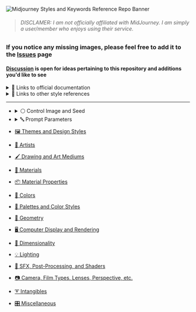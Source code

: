 ![Midjourney Styles and Keywords  Reference Repo Banner](https://user-images.githubusercontent.com/6042799/178131414-93171289-16ae-46a5-ab51-8077944c392d.png)
<!--# Midjourney Styles and Keywords Reference)-->
>###### DISCLAMER: I am not officially affiliated with MidJourney. I am simply a user/member who enjoys using their service.

### If you notice any missing images, please feel free to add it to the [Issues](https://github.com/willwulfken/MidJourney-Styles-and-Keywords/issues) page
#### [Discussion](https://github.com/willwulfken/MidJourney-Styles-and-Keywords/discussions) is open for ideas pertaining to this repository and additions you'd like to see

<details><summary>🔗 Links to official documentation</summary>

[Midjourney Documentation](https://midjourney.gitbook.io/docs/)

[Midjourney Dictionary](https://www.midjourney.com/app/library/dictionary/)

[Midjourney Styles](https://www.midjourney.com/app/library/styles/)

</details>

<details><summary>🔗 Links to other style references</summary>

[Understanding MidJourney Through Teapots](https://rexwang8.github.io/resource/ai/teapot)

[Artwork Styles](https://www.wikiart.org/en/paintings-by-style)

</details>

---

- <details><summary>⚪ Control Image and Seed</summary>

  | Keyword        | Example      |
  | ------------- |:-------------:|
  | sphere --seed 4776| <img src="https://github.com/willwulfken/MidJourney-Styles-and-Keywords/blob/main/MidJourney%20Styles%20(sphere)/_sphere_--seed4776.png?raw=true"  width="256" /> |
  | **`sphere, <style> --seed 4776` is used for all of these images** |  |
  
  </details>
  

- <details><summary>🔤 Prompt Parameters</summary>
	
  - <details><summary>🔤🎨 Style</summary>

    | Keyword        | Example      |
    | ------------- |:-------------:|
    | sphere --seed 4776 --hd | <img src="https://github.com/willwulfken/MidJourney-Styles-and-Keywords/blob/main/MidJourney%20Styles%20(sphere)/_sphere_--hd.png?raw=true" width="256" /> |
    | sphere --seed 4776 --vibe | <img src="https://github.com/willwulfken/MidJourney-Styles-and-Keywords/blob/main/MidJourney%20Styles%20(sphere)/_sphere_--vibe.png?raw=true" width="256" /> |
    | sphere --seed 4776 --fast | <img src="https://github.com/willwulfken/MidJourney-Styles-and-Keywords/blob/main/MidJourney%20Styles%20(sphere)/_sphere_--fast.png?raw=true" width="256" /> |
    | sphere --seed 4776 --vibefast | <img src="https://github.com/willwulfken/MidJourney-Styles-and-Keywords/blob/main/MidJourney%20Styles%20(sphere)/_sphere_--vibefast.png?raw=true" width="256" /> |
  
    </deatils>
    
  - <details><summary>🔤📐 Resolution</summary>

    | Keyword        | Example      |
    | ------------- |:-------------:|
    | sphere --seed 4776 --wallpaper| <img src="https://github.com/willwulfken/MidJourney-Styles-and-Keywords/blob/main/MidJourney%20Styles%20(sphere)/_sphere_--wallpaper.png?raw=true" width="256" /> |
    | sphere --seed 4776 --sl | <img src="https://github.com/willwulfken/MidJourney-Styles-and-Keywords/blob/main/MidJourney%20Styles%20(sphere)/_sphere_--sl.png?raw=true" width="256" /> |
    | sphere --seed 4776 --ml | <img src="https://github.com/willwulfken/MidJourney-Styles-and-Keywords/blob/main/MidJourney%20Styles%20(sphere)/_sphere_--ml.png?raw=true" width="256" /> |
    | sphere --seed 4776 --ll | <img src="https://github.com/willwulfken/MidJourney-Styles-and-Keywords/blob/main/MidJourney%20Styles%20(sphere)/_sphere_--ll.png?raw=true" width="256" /> |
    | sphere --seed 4776 --sp | <img src="https://github.com/willwulfken/MidJourney-Styles-and-Keywords/blob/main/MidJourney%20Styles%20(sphere)/_sphere_--sp.png?raw=true" width="256" /> |
    | sphere --seed 4776 --mp | <img src="https://github.com/willwulfken/MidJourney-Styles-and-Keywords/blob/main/MidJourney%20Styles%20(sphere)/_sphere_--mp.png?raw=true" width="256" /> |
    | sphere --seed 4776 --lp | <img src="https://github.com/willwulfken/MidJourney-Styles-and-Keywords/blob/main/MidJourney%20Styles%20(sphere)/_sphere_--lp.png?raw=true" width="256" /> |
	|sphere --seed 4776 --ar 16:9| <img src="https://github.com/willwulfken/MidJourney-Styles-and-Keywords/blob/main/MidJourney%20Styles%20(sphere)/_sphere_--ar16-9.png?raw=true" width="256" /> |
	|sphere --seed 4776 --ar 9:16| <img src="https://github.com/willwulfken/MidJourney-Styles-and-Keywords/blob/main/MidJourney%20Styles%20(sphere)/_sphere_--ar9-16.png?raw=true" width="256" /> |

    </details>
  
</details>

- [🖼 Themes and Design Styles](https://github.com/willwulfken/MidJourney-Styles-and-Keywords/blob/main/Style%20Pages/Themes_and_Design_Styles.md)

- [📔 Artists](https://github.com/willwulfken/MidJourney-Styles-and-Keywords/blob/main/Style%20Pages/Artists.md)

- [🖌 Drawing and Art Mediums](https://github.com/willwulfken/MidJourney-Styles-and-Keywords/blob/main/Style%20Pages/Drawing_and_Art_Mediums.md)

- [🧱 Materials](https://github.com/willwulfken/MidJourney-Styles-and-Keywords/blob/main/Style%20Pages/Materials.md)

- [📦 Material Properties](https://github.com/willwulfken/MidJourney-Styles-and-Keywords/blob/main/Style%20Pages/Material_Properties.md)

- [🎨 Colors](https://github.com/willwulfken/MidJourney-Styles-and-Keywords/blob/main/Style%20Pages/Colors.md)

- [🎨 Palettes and Color Styles](https://github.com/willwulfken/MidJourney-Styles-and-Keywords/blob/main/Style%20Pages/Colors_Palettes_and_Color_Styles.md)

- [💠 Geometry](https://github.com/willwulfken/MidJourney-Styles-and-Keywords/blob/main/Style%20Pages/Geometry.md)

- [🖥 Computer Display and Rendering](https://github.com/willwulfken/MidJourney-Styles-and-Keywords/blob/main/Style%20Pages/Computer_Display.md)

- [🌌 Dimensionality](https://github.com/willwulfken/MidJourney-Styles-and-Keywords/blob/main/Style%20Pages/Dimensionality.md)

- [💡 Lighting](https://github.com/willwulfken/MidJourney-Styles-and-Keywords/blob/main/Style%20Pages/Lighting.md)

- [🌈 SFX, Post-Processing, and Shaders](https://github.com/willwulfken/MidJourney-Styles-and-Keywords/blob/main/Style%20Pages/SFX_and_Shaders.md)

- [📷 Camera, Film Types, Lenses, Perspective, etc.](https://github.com/willwulfken/MidJourney-Styles-and-Keywords/blob/main/Style%20Pages/Camera.md)

- [➰ Intangibles](https://github.com/willwulfken/MidJourney-Styles-and-Keywords/blob/main/Style%20Pages/Intangibles.md)

- [🎛 Miscellaneous](https://github.com/willwulfken/MidJourney-Styles-and-Keywords/blob/main/Style%20Pages/Miscellaneous.md)
